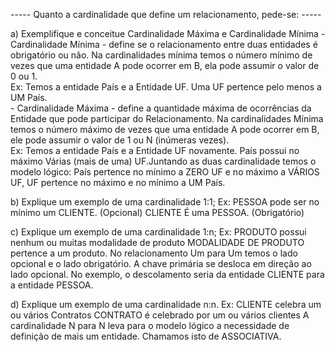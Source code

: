 ----- Quanto a cardinalidade que define um relacionamento, pede-se: -----

a) Exemplifique e conceitue Cardinalidade Máxima e Cardinalidade Mínima
    - Cardinalidade Mínima - define se o relacionamento entre duas entidades é obrigatório ou não. Na cardinalidades mínima temos o número mínimo de vezes que uma entidade A pode ocorrer em B, ela pode assumir o valor de 0 ou 1.  
    Ex: Temos a entidade País e a Entidade UF. Uma UF pertence pelo menos a UM País.  
    - Cardinalidade Máxima - define a quantidade máxima de ocorrências da Entidade que pode participar do Relacionamento. Na cardinalidades Mínima temos o número máximo de vezes que uma entidade A pode ocorrer em B, ele pode assumir o valor de 1 ou N (inúmeras vezes).  
    Ex: Temos a entidade País e a Entidade UF novamente. País possui no máximo Várias (mais de uma) UF.Juntando as duas cardinalidade temos o modelo lógico: País pertence no mínimo a ZERO UF e no máximo a VÁRIOS UF, UF pertence no máximo e no mínimo a UM País.  
        
b) Explique um exemplo de uma cardinalidade 1:1;
    Ex: PESSOA pode ser no mínimo um CLIENTE. (Opcional) 
    CLIENTE É uma PESSOA. (Obrigatório)

c) Explique um exemplo de uma cardinalidade 1:n;
    Ex: PRODUTO possui nenhum ou muitas modalidade de produto 
        MODALIDADE DE PRODUTO pertence a um produto. 
    No relacionamento Um para Um temos o lado opcional e o lado obrigatório. A chave primária se desloca em direção ao lado opcional. No exemplo, o descolamento seria da entidade CLIENTE para a entidade PESSOA.

d) Explique um exemplo de uma cardinalidade n:n.
    Ex: CLIENTE celebra um ou vários Contratos
        CONTRATO é celebrado por um ou vários clientes
    A cardinalidade N para N leva para o modelo lógico a necessidade de definição de mais um entidade. Chamamos isto de ASSOCIATIVA.
